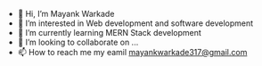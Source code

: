 - 👋 Hi, I’m Mayank Warkade
- 👀 I’m interested in Web development and software development
- 🌱 I’m currently learning MERN Stack development
- 💞️ I’m looking to collaborate on ...
- 📫 How to reach me my eamil mayankwarkade317@gmail.com

<!---
MaYanK137/MaYanK137 is a ✨ special ✨ repository because its `README.md` (this file) appears on your GitHub profile.
You can click the Preview link to take a look at your changes.
--->
